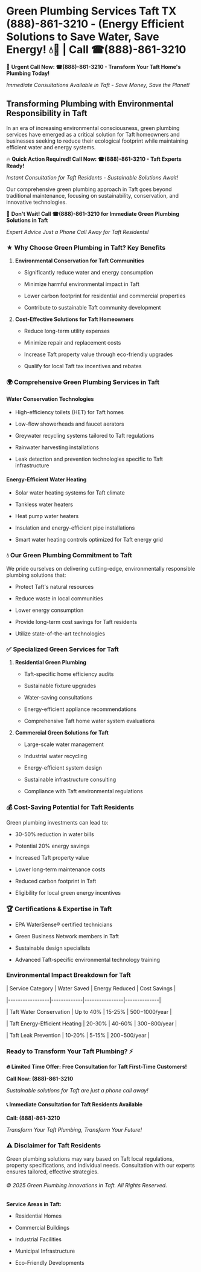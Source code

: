 # Green Plumbing Services Taft TX (888)-861-3210 - (Energy Efficient Solutions to Save Water, Save Energy! 💧🌿 | Call ☎(888)-861-3210

🚨 **Urgent Call Now: ☎(888)-861-3210 - Transform Your Taft Home's Plumbing Today!**
*Immediate Consultations Available in Taft - Save Money, Save the Planet!*

## Transforming Plumbing with Environmental Responsibility in Taft

In an era of increasing environmental consciousness, green plumbing services have emerged as a critical solution for Taft homeowners and businesses seeking to reduce their ecological footprint while maintaining efficient water and energy systems. 

🔥 **Quick Action Required! Call Now: ☎(888)-861-3210 - Taft Experts Ready!**
*Instant Consultation for Taft Residents - Sustainable Solutions Await!*

Our comprehensive green plumbing approach in Taft goes beyond traditional maintenance, focusing on sustainability, conservation, and innovative technologies.

🚨 **Don't Wait! Call ☎(888)-861-3210 for Immediate Green Plumbing Solutions in Taft**
*Expert Advice Just a Phone Call Away for Taft Residents!*

### ★ Why Choose Green Plumbing in Taft? Key Benefits

1. **Environmental Conservation for Taft Communities** 
   - Significantly reduce water and energy consumption
   - Minimize harmful environmental impact in Taft
   - Lower carbon footprint for residential and commercial properties
   - Contribute to sustainable Taft community development

2. **Cost-Effective Solutions for Taft Homeowners** 
   - Reduce long-term utility expenses
   - Minimize repair and replacement costs
   - Increase Taft property value through eco-friendly upgrades
   - Qualify for local Taft tax incentives and rebates

### 🌍 Comprehensive Green Plumbing Services in Taft

#### Water Conservation Technologies
- High-efficiency toilets (HET) for Taft homes
- Low-flow showerheads and faucet aerators
- Greywater recycling systems tailored to Taft regulations
- Rainwater harvesting installations
- Leak detection and prevention technologies specific to Taft infrastructure

#### Energy-Efficient Water Heating
- Solar water heating systems for Taft climate
- Tankless water heaters
- Heat pump water heaters
- Insulation and energy-efficient pipe installations
- Smart water heating controls optimized for Taft energy grid

### 💧 Our Green Plumbing Commitment to Taft

We pride ourselves on delivering cutting-edge, environmentally responsible plumbing solutions that:
- Protect Taft's natural resources
- Reduce waste in local communities
- Lower energy consumption
- Provide long-term cost savings for Taft residents
- Utilize state-of-the-art technologies

### ✅ Specialized Green Services for Taft

1. **Residential Green Plumbing**
   - Taft-specific home efficiency audits
   - Sustainable fixture upgrades
   - Water-saving consultations
   - Energy-efficient appliance recommendations
   - Comprehensive Taft home water system evaluations

2. **Commercial Green Solutions for Taft**
   - Large-scale water management
   - Industrial water recycling
   - Energy-efficient system design
   - Sustainable infrastructure consulting
   - Compliance with Taft environmental regulations

### 💰 Cost-Saving Potential for Taft Residents

Green plumbing investments can lead to:
- 30-50% reduction in water bills
- Potential 20% energy savings
- Increased Taft property value
- Lower long-term maintenance costs
- Reduced carbon footprint in Taft
- Eligibility for local green energy incentives

### 🏆 Certifications & Expertise in Taft

- EPA WaterSense® certified technicians
- Green Business Network members in Taft
- Sustainable design specialists
- Advanced Taft-specific environmental technology training

### Environmental Impact Breakdown for Taft

| Service Category | Water Saved | Energy Reduced | Cost Savings |
|-----------------|-------------|----------------|--------------|
| Taft Water Conservation | Up to 40% | 15-25% | $500-$1000/year |
| Taft Energy-Efficient Heating | 20-30% | 40-60% | $300-$800/year |
| Taft Leak Prevention | 10-20% | 5-15% | $200-$500/year |

### Ready to Transform Your Taft Plumbing? ⚡

**🔥 Limited Time Offer: Free Consultation for Taft First-Time Customers!**

**Call Now: (888)-861-3210**
*Sustainable solutions for Taft are just a phone call away!*

#### 📞 Immediate Consultation for Taft Residents Available

**Call: (888)-861-3210**
*Transform Your Taft Plumbing, Transform Your Future!*

### ⚠️ Disclaimer for Taft Residents

Green plumbing solutions may vary based on Taft local regulations, property specifications, and individual needs. Consultation with our experts ensures tailored, effective strategies.

###### © 2025 Green Plumbing Innovations in Taft. All Rights Reserved.

**Service Areas in Taft:** 
- Residential Homes
- Commercial Buildings
- Industrial Facilities
- Municipal Infrastructure
- Eco-Friendly Developments